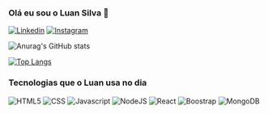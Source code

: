 ### Olá eu sou o Luan Silva 👋

[![Linkedin](https://img.shields.io/badge/LinkedIn-0077B5?style=for-the-badge&logo=linkedin&logoColor=white)](https://www.linkedin.com/in/luan-silva-84a07121b/)
[![Instagram](https://img.shields.io/badge/Instagram-E4405F?style=for-the-badge&logo=instagram&logoColor=white)](https://www.instagram.com/_luanmas/)

![Anurag's GitHub stats](https://github-readme-stats.vercel.app/api?username=Luanzim1327&show_icons=true&theme=dracula)

[![Top Langs](https://github-readme-stats.vercel.app/api/top-langs/?username=Luanzim1327&hide_progress=true)](https://github.com/anuraghazra/github-readme-stats)

### Tecnologias que o Luan usa no dia

<div style="display : inline_block">
<img align="center" alt="HTML5" src="https://img.shields.io/badge/HTML5-E34F26?style=for-the-badge&logo=html5&logoColor=white"> <img align="center" alt="CSS" src="https://img.shields.io/badge/CSS3-1572B6?style=for-the-badge&logo=css3&logoColor=white"> <img align="center" alt="Javascript" src="https://img.shields.io/badge/JavaScript-323330?style=for-the-badge&logo=javascript&logoColor=F7DF1E">
<img align="center" alt="NodeJS" src="https://img.shields.io/badge/Node.js-43853D?style=for-the-badge&logo=node.js&logoColor=white">
<img align="center" alt="React" src="https://img.shields.io/badge/React-20232A?style=for-the-badge&logo=react&logoColor=61DAFB"> <img align="center" alt="Boostrap" src="https://img.shields.io/badge/Bootstrap-563D7C?style=for-the-badge&logo=bootstrap&logoColor=white"> <img align="center" alt="MongoDB" src="https://img.shields.io/badge/MongoDB-4EA94B?style=for-the-badge&logo=mongodb&logoColor=white">

</div>
